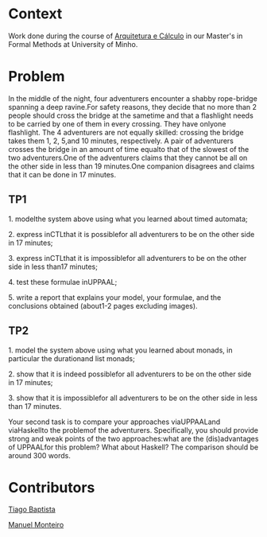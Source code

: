 <h1> Context </h1>
<p> Work done during the course of <a href="http://arca.di.uminho.pt/ac-1920/">Arquitetura e Cálculo</a> in our Master's in Formal Methods at University of Minho.
</p>

<h1> Problem </h1>
<p>In the middle of the night, four adventurers encounter a shabby rope-bridge spanning a deep ravine.For safety reasons, they decide that no more than 2 people should cross the bridge at the sametime and that a flashlight needs to be carried by one of them in every crossing. They have onlyone flashlight. The 4 adventurers are not equally skilled: crossing the bridge takes them 1, 2, 5,and 10 minutes, respectively. A pair of adventurers crosses the bridge in an amount of time equalto that of the slowest of the two adventurers.One of the adventurers claims that they cannot be all on the other side in less than 19 minutes.One companion disagrees and claims that it can be done in 17 minutes.</p>

<h2> TP1 </h2>
<p>1. modelthe system above using what you learned about timed automata;</p>
<p>2. express inCTLthat it is possiblefor all adventurers to be on the other side in 17 minutes;</p>
<p>3. express inCTLthat it is impossiblefor all adventurers to be on the other side in less than17 minutes;</p>
<p>4. test these formulae inUPPAAL;</p>
<p>5. write a report that explains your model, your formulae, and the conclusions obtained (about1-2 pages excluding images).</p>
<h2> TP2 </h2>
<p>1. model the system above using what you learned about monads, in particular the durationand list monads;</p>
<p>2. show that it is indeed possiblefor all adventurers to be on the other side in 17 minutes;</p>
<p>3. show that it is impossiblefor all adventurers to be on the other side in less than 17 minutes.</p>
<p>Your second task is to compare your approaches viaUPPAALand viaHaskellto the problemof the adventurers. Specifically, you should provide strong and weak points of the two approaches:what are the (dis)advantages of UPPAALfor this problem? What about Haskell? The comparison should be around 300 words.</p>
<h1> Contributors </h1>
<p> <a href="https://github.com/sir-onze">Tiago Baptista</a></p>
<p><a href="https://github.com/Mont3iro68">Manuel Monteiro</a></p>
